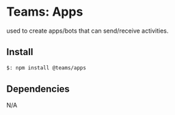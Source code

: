 # Teams: Apps

used to create apps/bots that can send/receive activities.

## Install

```bash
$: npm install @teams/apps
```

## Dependencies

N/A
